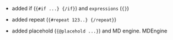 - added if (`{#if ...} {/if}`)  and `expressions` (`{}`)

- added repeat (`{#repeat 123..} {/repeat}`)

- added placehold (`{@placehold ...}`) 
  and MD engine. MDEngine

